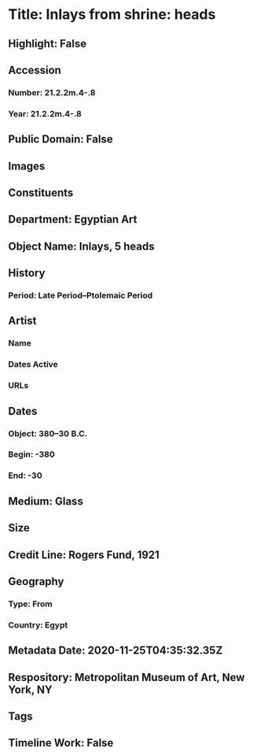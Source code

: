 # Title: Inlays from shrine: heads
## Highlight: False
## Accession
### Number: 21.2.2m.4-.8
### Year: 21.2.2m.4-.8
## Public Domain: False
## Images
## Constituents
## Department: Egyptian Art
## Object Name: Inlays, 5 heads
## History
### Period: Late Period–Ptolemaic Period
## Artist
### Name
### Dates Active
### URLs
## Dates
### Object: 380–30 B.C.
### Begin: -380
### End: -30
## Medium: Glass
## Size
## Credit Line: Rogers Fund, 1921
## Geography
### Type: From
### Country: Egypt
## Metadata Date: 2020-11-25T04:35:32.35Z
## Respository: Metropolitan Museum of Art, New York, NY
## Tags
## Timeline Work: False